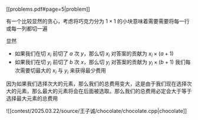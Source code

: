 [[problems.pdf#page=5|problem]]

有一个比较显然的贪心，考虑将巧克力分为 $1 \times 1$ 的小块意味着需要需要将每一行或每一列都切一遍

显然
- 如果我们在切 $x_i$ 前切了 $a$ 次 $y$，那么切 $x_i$ 对答案的贡献为 $x_i \times (a+1)$    
- 如果我们在切 $y_i$ 前切了 $b$ 次 $x$，那么切 $y_i$ 对答案的贡献为 $y_i \times (b+1)$
我们每次需要切最大的 $x_i$ 与 $y_i$ 来获得最少费用

因为如果我们选择次大的元素，那么我们的总费用变大，这是由于我们现在选择次大的元素，那么最大的元素将会在后面被选取。那么我们的总费用必定会大于等于选择最大元素的总费用

![[contest/2025.03.22/source/王子诚/chocolate/chocolate.cpp|chocolate]]